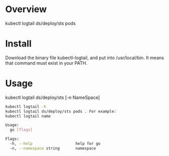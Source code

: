 # Overview

kubectl logtail ds/deploy/sts pods

# Install

Download the binary file kubectl-logtail, and put into /usr/local/bin. It means that command must exist in your PATH.

# Usage
kubectl logtail ds/deploy/sts  [-n NameSpace] 
```bash
kubectl logtail -h
kubectl logtail ds/deploy/sts pods . For example:
kubectl logtail name

Usage:
  go [flags]

Flags:
  -h, --help                   help for go
  -n, --namespace string       namespace
```

